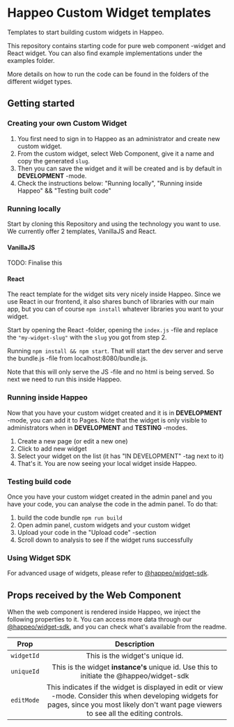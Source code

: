 # Happeo Custom Widget templates

Templates to start building custom widgets in Happeo.

This repository contains starting code for pure web component -widget and React widget. You can also find example implementations under the examples folder.

More details on how to run the code can be found in the folders of the different widget types.

## Getting started

### Creating your own Custom Widget

1. You first need to sign in to Happeo as an administrator and create new custom widget.
2. From the custom widget, select Web Component, give it a name and copy the generated `slug`.
3. Then you can save the widget and it will be created and is by default in **DEVELOPMENT** -mode.
4. Check the instructions below: "Running locally", "Running inside Happeo" && "Testing built code"

### Running locally

Start by cloning this Repository and using the technology you want to use. We currently offer 2 templates, VanillaJS and React.

#### VanillaJS

TODO: Finalise this

#### React

The react template for the widget sits very nicely inside Happeo. Since we use React in our frontend, it also shares bunch of libraries with our main app, but you can of course `npm install` whatever libraries you want to your widget.

Start by opening the React -folder, opening the `index.js` -file and replace the `"my-widget-slug"` with the `slug` you got from step 2.

Running `npm install && npm start`. That will start the dev server and serve the bundle.js -file from localhost:8080/bundle.js.

Note that this will only serve the JS -file and no html is being served. So next we need to run this inside Happeo.

### Running inside Happeo

Now that you have your custom widget created and it is in **DEVELOPMENT** -mode, you can add it to Pages. Note that the widget is only visible to administrators when in **DEVELOPMENT** and **TESTING** -modes.

1. Create a new page (or edit a new one)
2. Click to add new widget
3. Select your widget on the list (it has "IN DEVELOPMENT" -tag next to it)
4. That's it. You are now seeing your local widget inside Happeo.

### Testing build code

Once you have your custom widget created in the admin panel and you have your code, you can analyse the code in the admin panel. To do that:

1. build the code bundle `npm run build`
2. Open admin panel, custom widgets and your custom widget
3. Upload your code in the "Upload code" -section
4. Scroll down to analysis to see if the widget runs successfully

### Using Widget SDK

For advanced usage of widgets, please refer to [@happeo/widget-sdk](https://github.com/happeo/widgets-sdk).

## Props received by the Web Component

When the web component is rendered inside Happeo, we inject the following properties to it. You can access more data through our [@happeo/widget-sdk](https://github.com/happeo/widgets-sdk), and you can check what's available from the readme.

| Prop       |                                                                                           Description                                                                                            |
| ---------- | :----------------------------------------------------------------------------------------------------------------------------------------------------------------------------------------------: |
| `widgetId` |                                                                                 This is the widget's unique id.                                                                                  |
| `uniqueId` |                                                     This is the widget **instance's** unique id. Use this to initiate the @happeo/widget-sdk                                                     |
| `editMode` | This indicates if the widget is displayed in edit or view -mode. Consider this when developing widgets for pages, since you most likely don't want page viewers to see all the editing controls. |
